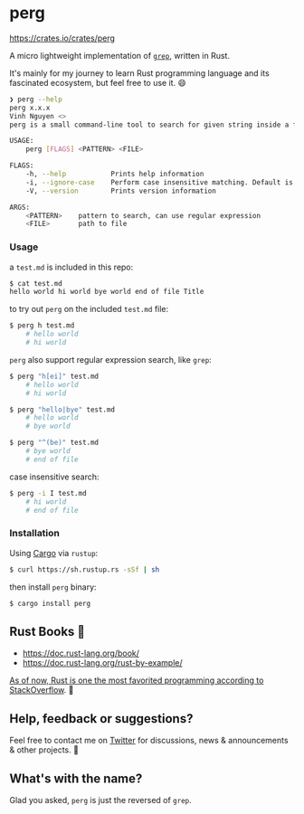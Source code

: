 # perg

https://crates.io/crates/perg

A micro lightweight implementation of [`grep`](http://man7.org/linux/man-pages/man1/grep.1.html), written in Rust.

It's mainly for my journey to learn Rust programming language and its fascinated ecosystem, but feel free to use it. :smile:

```bash
❯ perg --help
perg x.x.x
Vinh Nguyen <>
perg is a small command-line tool to search for given string inside a file

USAGE:
    perg [FLAGS] <PATTERN> <FILE>

FLAGS:
    -h, --help           Prints help information
    -i, --ignore-case    Perform case insensitive matching. Default is case sensitive.
    -V, --version        Prints version information

ARGS:
    <PATTERN>    pattern to search, can use regular expression
    <FILE>       path to file
```

### Usage


a `test.md` is included in this repo:

```bash
$ cat test.md
hello world hi world bye world end of file Title
```

to try out `perg` on the included `test.md` file:

```bash
$ perg h test.md
    # hello world
    # hi world
```

`perg` also support regular expression search, like `grep`:
```bash
$ perg "h[ei]" test.md
    # hello world
    # hi world

$ perg "hello|bye" test.md
    # hello world
    # bye world

$ perg "^(be)" test.md
    # bye world
    # end of file
```

case insensitive search:
```bash
$ perg -i I test.md
    # hi world
    # end of file
```

### Installation

Using [Cargo](https://doc.rust-lang.org/cargo/getting-started/installation.html) via `rustup`:

```bash
$ curl https://sh.rustup.rs -sSf | sh
```

then install `perg` binary:

```bash
$ cargo install perg
```

## Rust Books 🦀

+ https://doc.rust-lang.org/book/
+ https://doc.rust-lang.org/rust-by-example/

[As of now, Rust is one the most favorited programming according to StackOverflow](https://insights.stackoverflow.com/survey/2019). :gift:

## Help, feedback or suggestions?

Feel free to contact me on [Twitter](https://twitter.com/vinhnx) for discussions, news & announcements & other projects. :rocket:

## What's with the name? 

Glad you asked, `perg` is just the reversed of `grep`.
